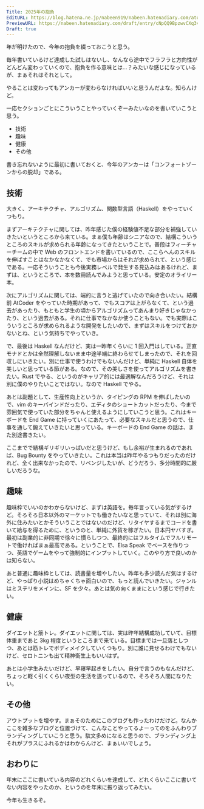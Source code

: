 ```yaml
---
Title: 2025年の抱負
EditURL: https://blog.hatena.ne.jp/nabeen919/nabeen.hatenadiary.com/atom/entry/6802418398316657197
PreviewURL: https://nabeen.hatenadiary.com/draft/entry/cNpQQ9BpzwvCXq3v9Y7cFKgm_08
Draft: true
---
```


年が明けたので、今年の抱負を綴っておこうと思う。

毎年書いているけど達成した試しはないし、なんなら途中でフラフラと方向性がどんどん変わっていくので、抱負を作る意味とは...？みたいな感じになっているが、まぁそれはそれとして。

やることは変わってもアンカーが変わらなければいいと思うんだよな。知らんけど。

一応セクションごとにこういうことやっていくぞーみたいなのを書いていこうと思う。

- 技術
- 趣味
- 健康
- その他

書き忘れないように最初に書いておくと、今年のアンカーは「コンフォートゾーンからの脱却」である。

## 技術

大きく、アーキテクチャ、アルゴリズム、関数型言語（Haskell）をやっていくつもり。

まずアーキテクチャに関しては、昨年感じた僕の経験値不足な部分を補強していきたいというところから来ている。まぁ僕も年齢はシニアなので、結構こういうところのスキルが求められる年齢になってきたということで。普段はフィーチャーチームの中で Web のフロントエンドを書いているので、ここらへんのスキルを伸ばすことはなかなかなくて、でも市場からはそれが求められて、という感じである。一応そういうことも今後実務レベルで発生する見込みはあるけれど、まずは、というところで、本を数冊読んでみようと思っている。安定のオライリー本。

次にアルゴリズムに関しては、端的に言うと逃げていたので向き合いたい。結構前 AtCoder をやっていた時期があって、でもスコアは上がらなくて、という過去があったり、もともと学生の頃からアルゴリズムってあんまり好きじゃなかったり、という過去がある。それに仕事でなかなか使うこともない。でも実際はこういうところが求められるような開発をしたいので、まずはスキルをつけておかないとね、という気持ちでやっていき。

で、最後は Haskell なんだけど、実は一昨年くらいに 1 回入門はしている。正直モナドとかは全然理解しないまま中途半端に終わらせてしまったので、それを回収しにいきたい。別に仕事で使うわけでもないんだけど、単純に Haskell 自体を美しいと思っている節がある。なので、その美しさを使ってアルゴリズムを書きたい。Rust でやる、というのがキャリア的には最適解なんだろうけど、それは別に僕のやりたいことではない。なので Haskell でやる。

あとは副題として、生産性向上というか、タイピングの RPM を伸ばしたいので、vim のキーバインドだったり、エディタのショートカットだったり、今まで雰囲気で使っていた部分をちゃんと使えるようにしていこうと思う。これはキーボードを End Game に持っていくにあたって、必要なスキルだと思うので、仕事を通して鍛えていきたいと思っている。キーボードの End Game の話は、また別途書きたい。

ここまでで結構ギリギリいっぱいだと思うけど、もし余裕が生まれるのであれば、Bug Bounty をやっていきたい。これは本当は昨年やるつもりだったのだけれど、全く出来なかったので、リベンジしたいが、どうだろう、多分時間的に厳しいだろうな。

## 趣味

趣味枠でいいのかわからないけど、まずは英語を。毎年言っている気がするけど。そろそろ日本以外のマーケットでも働きたいなと思っていて、それは別に海外に住みたいとかそういうことではないのだけど、リタイヤするまでコードを書いて給与を得るために、というのと、単純に外貨を稼ぎたい。日本円ヤバすぎ。最初は副業的に非同期で徐々に慣らしつつ、最終的にはフルタイムでフルリモートで働ければまぁ最高である。ということで、Elsa Speak でベースを作りつつ、英語でゲームをやって強制的にインプットしていく。このやり方で良いのかは知らない。

あと普通に趣味枠としては、読書量を増やしたい。昨年も多少読んだ気はするけど、やっぱり小説はめちゃくちゃ面白いので、もっと読んでいきたい。ジャンルはミステリをメインに、SF を少々。あとは気の向くままにという感じで行きたい。

## 健康

ダイエットと筋トレ。ダイエットに関しては、実は昨年結構成功していて、目標体重まであと 3kg 程度というところまで来ている。目標までは一旦落としつつ、あとは筋トレでボディメイクしていくつもり。別に誰に見せるわけでもないけど、セロトニンも出て精神衛生上もいいはず。

あとは小学生みたいだけど、早寝早起きをしたい。自分で言うのもなんだけど、ちょっと軽く引くくらい夜型の生活を送っているので、そろそろ人間になりたい。

## その他

アウトプットを増やす。まぁそのためにこのブログも作ったわけだけど。なんかここを雑多なブログと位置づけて、こんなことやってるよーってのをふんわりブランディングしていこうと思う。駄文多めになると思うので、ブランディング上それがプラスにふれるかはわからんけど、まぁいいでしょう。

## おわりに

年末にここに書いている内容のどれくらいを達成して、どれくらいここに書いてない内容をやったのか、というのを年末に振り返ってみたい。

今年も生きるぞ。
